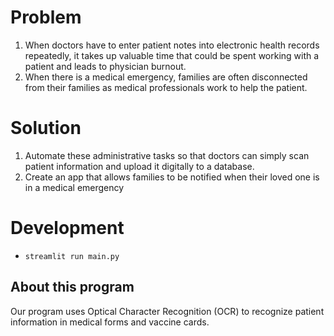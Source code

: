 # Problem
1. When doctors have to enter patient notes into electronic health records repeatedly, it takes up valuable time that could be spent working with a patient and leads to physician burnout.
2. When there is a medical emergency, families are often disconnected from their families as medical professionals work to help the patient.

# Solution
1. Automate these administrative tasks so that doctors can simply scan patient information and upload it digitally to a database.
2. Create an app that allows families to be notified when their loved one is in a medical emergency

# Development

- `streamlit run main.py`

## About this program

Our program uses Optical Character Recognition (OCR) to recognize patient information in medical forms and vaccine cards.